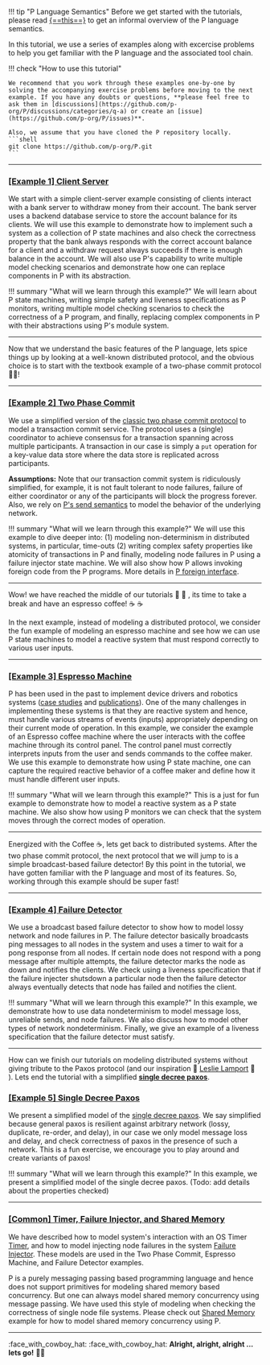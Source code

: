 
!!! tip "P Language Semantics"
    Before we get started with the tutorials, please read [{==this==}](advanced/psemantics.md) to get an informal overview of the P language semantics.

In this tutorial, we use a series of examples along with excercise problems to help you get familiar with the P language and the associated tool chain.

!!! check "How to use this tutorial"

    We recommend that you work through these examples one-by-one by solving the accompanying exercise problems before moving to the next example. If you have any doubts or questions, **please feel free to ask them in [discussions](https://github.com/p-org/P/discussions/categories/q-a) or create an [issue](https://github.com/p-org/P/issues)**.

    Also, we assume that you have cloned the P repository locally.
    ```shell 
    git clone https://github.com/p-org/P.git
    ```

-----

### **[[Example 1] Client Server](tutorial/clientserver.md)**

We start with a simple client-server example consisting of clients interact with a bank server to withdraw money from their account. The bank server uses a backend database service to store the account balance for its clients. We will use this example to demonstrate how to implement such a system as a collection of P state machines and also check the correctness property that the bank always responds with the correct account balance for a client and a withdraw request always succeeds if there is enough balance in the account. We will also use P's capability to write multiple model checking scenarios and demonstrate how one can replace components in P with its abstraction.

!!! summary "What will we learn through this example?"
    We will learn about P state machines, writing simple safety and liveness specifications as P monitors, writing multiple model checking scenarios to check the correctness of a P program, and finally, replacing complex components in P with their abstractions using P's module system.

-----

Now that we understand the basic features of the P language, lets spice things up by looking at a well-known distributed protocol, and the obvious choice is to start with the textbook example of a two-phase commit protocol :man_juggling:!

-----

### **[[Example 2] Two Phase Commit](tutorial/twophasecommit.md)**

We use a simplified version of the [classic two phase commit protocol](https://s2.smu.edu/~mhd/8330f11/p133-gray.pdf) to model a transaction commit service. 
The protocol uses a (single) coordinator to achieve consensus for a transaction spanning across multiple participants. A transaction in our case is simply a `put` operation for a key-value data store where the data store is replicated across participants.

**Assumptions:** Note that our transaction commit system is ridiculously simplified, for example, it is not fault tolerant to node failures, failure of either coordinator or any of the participants will block the progress forever. Also, we rely on [P's send semantics](advanced/psemantics.md) to model the behavior of the underlying network.

!!! summary "What will we learn through this example?"
    We will use this example to dive deeper into: (1) modeling non-determinism in distributed systems, in particular, time-outs (2) writing complex safety properties like atomicity of transactions in P and finally, modeling node failures in P using a failure injector state machine. We will also show how P allows invoking foreign code from the P programs. More details in [P foreign interface](manual/foriegntypesfunctions.md).

-----

Wow! we have reached the middle of our tutorials :yawning_face: :yawning_face: , its time to take a break and have an espresso coffee! :coffee: :coffee:

In the next example, instead of modeling a distributed protocol, we consider the fun example of modeling an espresso machine and see how we can use P state machines to model a reactive system that must respond correctly to various user inputs.

-----

### **[[Example 3] Espresso Machine](tutorial/espressomachine.md)**

P has been used in the past to implement device drivers and robotics systems ([case studies](casestudies.md) and [publications](publications.md)). One of the many challenges in implementing these systems is that they are reactive system and hence, must handle various streams of events (inputs) appropriately depending on their current mode of operation.
In this example, we consider the example of an Espresso coffee machine where the user interacts with the coffee machine through its control panel. The control panel must correctly interprets inputs from the user and sends commands to the coffee maker. We use this example to demonstrate how using P state machine, one can capture the required reactive behavior of a coffee maker and define how it must handle different user inputs.

!!! summary "What will we learn through this example?"
    This is a just for fun example to demonstrate how to model a reactive system as a P state machine. We also show how using P monitors we can check that the system moves through the correct modes of operation.

-----

Energized with the Coffee :coffee:, lets get back to distributed systems. After the two phase commit protocol, the next protocol that we will jump to is a simple broadcast-based failure detector!
By this point in the tutorial, we have gotten familiar with the P language and most of its features. So, working through this example should be super fast!

-----

### **[[Example 4] Failure Detector](tutorial/failuredetector.md)**

 We use a broadcast based failure detector to show how to model lossy network and node failures in P. The failure detector basically broadcasts ping messages to all nodes in the system and uses a timer to wait for a pong response from all nodes. If certain node does not respond with a pong message after multiple attempts, the failure detector marks the node as down and notifies the clients. We check using a liveness specification that if the failure injecter shutsdown a particular node then the failure detector always eventually detects that node has failed and notifies the client.

!!! summary "What will we learn through this example?"
    In this example, we demonstrate how to use data nondeterminism to model message loss, unreliable sends, and node failures. We also discuss how to model other types of network nondeterminism. Finally, we give an example of a liveness specification that the failure detector must satisfy.

-----

How can we finish our tutorials on modeling distributed systems without giving tribute to the Paxos protocol (and our inspiration :pray: [Leslie Lamport](http://www.lamport.org/) :pray: ). Lets end the tutorial with a simplified **[single decree paxos](https://mwhittaker.github.io/blog/single_decree_paxos/)**.

### **[[Example 5] Single Decree Paxos](tutorial/paxos.md)**

We present a simplified model of the [single decree paxos](https://mwhittaker.github.io/blog/single_decree_paxos/). We say simplified because general paxos is resilient against arbitrary network (lossy, duplicate, re-order, and delay), in our case we only model message loss and delay, and check correctness of paxos in the presence of such a network. This is a fun exercise, we encourage you to play around and create variants of paxos!

!!! summary "What will we learn through this example?"
    In this example, we present a simplified model of the single decree paxos. (Todo: add details about the properties checked)

-----

### **[[Common] Timer, Failure Injector, and Shared Memory](tutorial/common.md)**

We have described how to model system's interaction with an OS Timer [Timer](https://github.com/p-org/P/blob/master/Tutorial/Common/Timer/), and how to model injecting node failures in the system [Failure Injector](https://github.com/p-org/P/tree/master/Tutorial/Common/FailureInjector). These models are used in the Two Phase Commit, Espresso Machine, and Failure Detector examples.

P is a purely messaging passing based programming language and hence does not support primitives for modeling shared memory based concurrency. But one can always model shared memory concurrency using message passing. We have used this style of modeling when checking the correctness of single node file systems. Please check out [Shared Memory](tutorial/common.md) example for how to model shared memory concurrency using P.

-----

:face_with_cowboy_hat: :face_with_cowboy_hat: **Alright, alright, alright ... lets go!** :woman_technologist:

